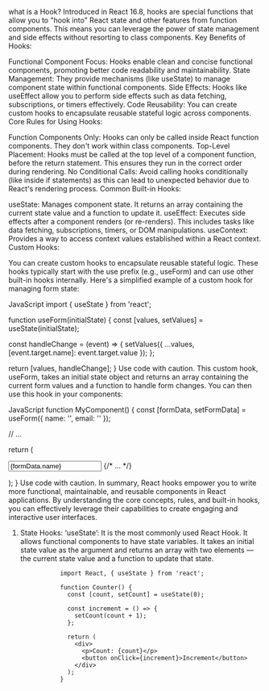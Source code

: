 what is a Hook?
Introduced in React 16.8, hooks are special functions that allow you to "hook into" React state and other features from function components. This means you can leverage the power of state management and side effects without resorting to class components.
Key Benefits of Hooks:

Functional Component Focus: Hooks enable clean and concise functional components, promoting better code readability and maintainability.
State Management: They provide mechanisms (like useState) to manage component state within functional components.
Side Effects: Hooks like useEffect allow you to perform side effects such as data fetching, subscriptions, or timers effectively.
Code Reusability: You can create custom hooks to encapsulate reusable stateful logic across components.
Core Rules for Using Hooks:

Function Components Only: Hooks can only be called inside React function components. They don't work within class components.
Top-Level Placement: Hooks must be called at the top level of a component function, before the return statement. This ensures they run in the correct order during rendering.
No Conditional Calls: Avoid calling hooks conditionally (like inside if statements) as this can lead to unexpected behavior due to React's rendering process.
Common Built-in Hooks:

useState: Manages component state. It returns an array containing the current state value and a function to update it.
useEffect: Executes side effects after a component renders (or re-renders). This includes tasks like data fetching, subscriptions, timers, or DOM manipulations.
useContext: Provides a way to access context values established within a React context.
Custom Hooks:

You can create custom hooks to encapsulate reusable stateful logic. These hooks typically start with the use prefix (e.g., useForm) and can use other built-in hooks internally. Here's a simplified example of a custom hook for managing form state:

JavaScript
import { useState } from 'react';

function useForm(initialState) {
  const [values, setValues] = useState(initialState);

  const handleChange = (event) => {
    setValues({ ...values, [event.target.name]: event.target.value });
  };

  return [values, handleChange];
}
Use code with caution.
This custom hook, useForm, takes an initial state object and returns an array containing the current form values and a function to handle form changes. You can then use this hook in your components:

JavaScript
function MyComponent() {
  const [formData, setFormData] = useForm({ name: '', email: '' });

  // ...

  return (
    <form>
      <input type="text" name="name" value={formData.name} onChange={setFormData} />
      {/* ... */}
    </form>
  );
}
Use code with caution.
In summary, React hooks empower you to write more functional, maintainable, and reusable components in React applications. By understanding the core concepts, rules, and built-in hooks, you can effectively leverage their capabilities to create engaging and interactive user interfaces.




1. State Hooks:
   ‘useState’: It is the most commonly used React Hook. It allows functional components to have state variables. It takes an initial state value as the argument and returns an array with two elements — the current state value and a function to update that state.

                  import React, { useState } from 'react';
                  
                  function Counter() {
                    const [count, setCount] = useState(0);
                  
                    const increment = () => {
                      setCount(count + 1);
                    };
                  
                    return (
                      <div>
                        <p>Count: {count}</p>
                        <button onClick={increment}>Increment</button>
                      </div>
                    );
                  }
